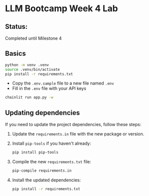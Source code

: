 # LLM Bootcamp Week 4 Lab

## Status:

 Completed until Milestone 4

## Basics


```bash
python -m venv .venv
source .venv/bin/activate
pip install -r requirements.txt
```
- Copy the `.env.sample` file to a new file named `.env`
- Fill in the `.env` file with your API keys

```bash
chainlit run app.py -w
``` 

## Updating dependencies

If you need to update the project dependencies, follow these steps:

1. Update the `requirements.in` file with the new package or version.

2. Install `pip-tools` if you haven't already:
   ```bash
   pip install pip-tools
   ```

3. Compile the new `requirements.txt` file:
   ```bash
   pip-compile requirements.in
   ```

4. Install the updated dependencies:
   ```bash
   pip install -r requirements.txt
   ```

